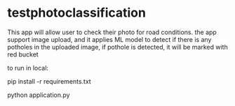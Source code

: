 # testphotoclassification

This app will allow user to check their photo for road conditions. the app support image upload, and it 
applies ML model to detect if there is any potholes in the uploaded image, if pothole is detected, it will be marked with red bucket


to run in local:

pip install -r requirements.txt

python application.py
